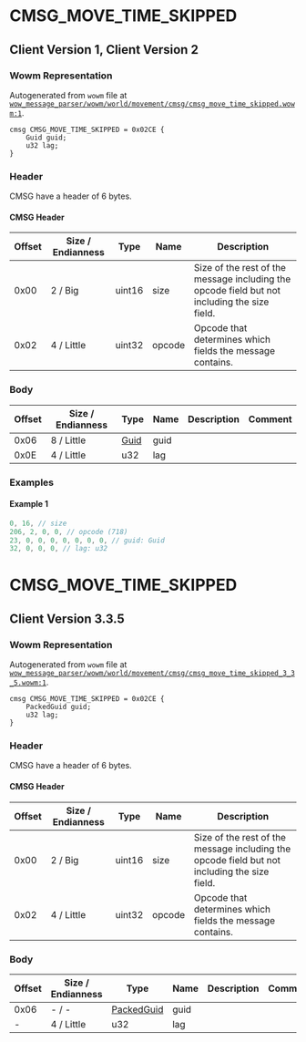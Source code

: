 # CMSG_MOVE_TIME_SKIPPED

## Client Version 1, Client Version 2

### Wowm Representation

Autogenerated from `wowm` file at [`wow_message_parser/wowm/world/movement/cmsg/cmsg_move_time_skipped.wowm:1`](https://github.com/gtker/wow_messages/tree/main/wow_message_parser/wowm/world/movement/cmsg/cmsg_move_time_skipped.wowm#L1).
```rust,ignore
cmsg CMSG_MOVE_TIME_SKIPPED = 0x02CE {
    Guid guid;
    u32 lag;
}
```
### Header

CMSG have a header of 6 bytes.

#### CMSG Header

| Offset | Size / Endianness | Type   | Name   | Description |
| ------ | ----------------- | ------ | ------ | ----------- |
| 0x00   | 2 / Big           | uint16 | size   | Size of the rest of the message including the opcode field but not including the size field.|
| 0x02   | 4 / Little        | uint32 | opcode | Opcode that determines which fields the message contains.|

### Body

| Offset | Size / Endianness | Type | Name | Description | Comment |
| ------ | ----------------- | ---- | ---- | ----------- | ------- |
| 0x06 | 8 / Little | [Guid](../spec/packed-guid.md) | guid |  |  |
| 0x0E | 4 / Little | u32 | lag |  |  |

### Examples

#### Example 1

```c
0, 16, // size
206, 2, 0, 0, // opcode (718)
23, 0, 0, 0, 0, 0, 0, 0, // guid: Guid
32, 0, 0, 0, // lag: u32
```
# CMSG_MOVE_TIME_SKIPPED

## Client Version 3.3.5

### Wowm Representation

Autogenerated from `wowm` file at [`wow_message_parser/wowm/world/movement/cmsg/cmsg_move_time_skipped_3_3_5.wowm:1`](https://github.com/gtker/wow_messages/tree/main/wow_message_parser/wowm/world/movement/cmsg/cmsg_move_time_skipped_3_3_5.wowm#L1).
```rust,ignore
cmsg CMSG_MOVE_TIME_SKIPPED = 0x02CE {
    PackedGuid guid;
    u32 lag;
}
```
### Header

CMSG have a header of 6 bytes.

#### CMSG Header

| Offset | Size / Endianness | Type   | Name   | Description |
| ------ | ----------------- | ------ | ------ | ----------- |
| 0x00   | 2 / Big           | uint16 | size   | Size of the rest of the message including the opcode field but not including the size field.|
| 0x02   | 4 / Little        | uint32 | opcode | Opcode that determines which fields the message contains.|

### Body

| Offset | Size / Endianness | Type | Name | Description | Comment |
| ------ | ----------------- | ---- | ---- | ----------- | ------- |
| 0x06 | - / - | [PackedGuid](../spec/packed-guid.md) | guid |  |  |
| - | 4 / Little | u32 | lag |  |  |

